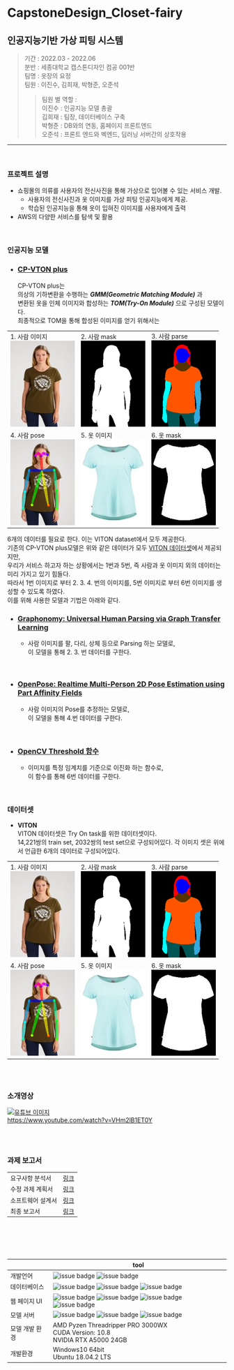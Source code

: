 # CapstoneDesign_Closet-fairy

## 인공지능기반 가상 피팅 시스템

> 기간 : 2022.03 - 2022.06 <br>
> 분반 : 세종대학교 캡스톤디자인 컴공 001반 <br>
> 팀명 : 옷장의 요정 <br>
> 팀원 : 이진수, 김희재, 박형준, 오준석
>> 팀원 별 역할 :<br>
이진수 : 인공지능 모델 총괄 <br>
김희재 : 팀장, 데이터베이스 구축 <br>
박형준 : DB와의 연동, 홈페이지 프론트엔드<br>
오준석 : 프론트 엔드와 벡엔드, 딥러닝 서버간의 상호작용
-------

<br>

### 프로젝트 설명
- 쇼핑몰의 의류를 사용자의 전신사진을 통해 가상으로 입어볼 수 있는 서비스 개발.
    - 사용자의 전신사진과 옷 이미지를 가상 피팅 인공지능에게 제공.
    - 학습된 인공지능을 통해 옷이 입혀진 이미지를 사용자에게 출력
- AWS의 다양한 서비스를 탐색 및 활용

<br>

### 인공지능 모델
- ### **[CP-VTON plus](https://minar09.github.io/cpvtonplus/)** <br>

    CP-VTON plus는 <br>
의상의 기하변환을 수행하는  ***GMM(Geometric Matching Module)*** 과 <br>
변환된 옷을 인체 이미지와 합성하는 ***TOM(Try-On Module)*** 으로 구성된 모델이다.<br>
최종적으로 TOM을 통해 합성된 이미지를 얻기 위해서는 <br>

||||
|:---|:----|:----|
|1. 사람 이미지<br><img src="readme img/human.jpg">|2. 사람 mask<br><img src="readme img/human_mask.png">|3. 사람 parse<br><img src="readme img/human_parse.png">|
|4. 사람 pose<br><img src="readme img/human_pose.png">|5. 옷 이미지<br><img src="readme img/dress.jpg">|6. 옷 mask<br><img src="readme img/dress_mask.jpg">|


6개의 데이터를 필요로 한다. 이는 VITON dataset에서 모두 제공한다.<br>
기존의 CP-VTON plus모델은 위와 같은 데이터가 모두 [VITON 데이터셋](#데이터셋)에서 제공되지만,<br>
우리가 서비스 하고자 하는 상황에서는 1번과 5번, 즉 사람과 옷 이미지 외의 데이터는 미리 가지고 있기 힘들다.<br>   따라서 1번 이미지로 부터 2. 3. 4. 번의 이미지를, 5번 이미지로 부터 6번 이미지를 생성할 수 있도록 하였다. <br>
이를 위해 사용한 모델과 기법은 아래와 같다.<br>

- ### [Graphonomy: Universal Human Parsing via Graph Transfer Learning](https://openaccess.thecvf.com/content_CVPR_2019/html/Gong_Graphonomy_Universal_Human_Parsing_via_Graph_Transfer_Learning_CVPR_2019_paper.html)
    - 사람 이미지를 팔, 다리, 상체 등으로 Parsing 하는 모델로,<br>
    이 모델을 통해 2. 3. 번 데이터를 구한다.

<br>

- ### [OpenPose: Realtime Multi-Person 2D Pose Estimation using Part Affinity Fields](https://arxiv.org/abs/1812.08008)
    - 사람 이미지의 Pose를 추정하는 모델로,<br>
    이 모델을 통해 4.번 데이터를 구한다.

<br>    

- ### [OpenCV Threshold 함수](https://opencv-python.readthedocs.io/en/latest/doc/09.imageThresholding/imageThresholding.html)
     - 이미지를 특정 임계치를 기준으로 이진화 하는 함수로,<br>
     이 함수를 통해 6번 데이터를 구한다.


<br>

### 데이터셋
- **VITON** <br>
VITON 데이터셋은 Try On task를 위한 데이터셋이다.<br>
14,221쌍의 train set, 2032쌍의 test set으로 구성되어있다.
각 이미지 셋은 위에서 언급한 6개의 데이터로 구성되어있다.<br>

||||
|:---|:----|:----|
|1. 사람 이미지<br><img src="readme img/human.jpg">|2. 사람 mask<br><img src="readme img/human_mask.png">|3. 사람 parse<br><img src="readme img/human_parse.png">|
|4. 사람 pose<br><img src="readme img/human_pose.png">|5. 옷 이미지<br><img src="readme img/dress.jpg">|6. 옷 mask<br><img src="readme img/dress_mask.jpg">|

<br><br>

### 소개영상
[![유튜브 이미지](http://img.youtube.com/vi/VHm2lB1ET0Y/0.jpg)](https://youtu.be/VHm2lB1ET0Y)<br>
https://www.youtube.com/watch?v=VHm2lB1ET0Y

<br>
<br>

### 과제 보고서

|||
|---|---|
|요구사항 분석서|[링크](https://github.com/LeeJinSoo-BIN/CapstoneDesign_Closet-fairy/blob/master/readme%20img/%EC%9A%94%EA%B5%AC%EC%82%AC%ED%95%AD%20%EB%B6%84%EC%84%9D%EC%84%9C.pdf)|
|수정 과제 계획서|[링크](https://github.com/LeeJinSoo-BIN/CapstoneDesign_Closet-fairy/blob/master/readme%20img/%EC%88%98%EC%A0%95%20%EA%B3%BC%EC%A0%9C%20%EA%B3%84%ED%9A%8D%EC%84%9C.pdf)|
|소프트웨어 설계서|[링크](https://github.com/LeeJinSoo-BIN/CapstoneDesign_Closet-fairy/blob/master/readme%20img/%EC%86%8C%ED%94%84%ED%8A%B8%EC%9B%A8%EC%96%B4%20%EC%84%A4%EA%B3%84%EC%84%9C.pdf)|
|최종 보고서|[링크](https://github.com/LeeJinSoo-BIN/CapstoneDesign_Closet-fairy/blob/master/readme%20img/%EC%B5%9C%EC%A2%85%20%EB%B3%B4%EA%B3%A0%EC%84%9C.pdf)|


<br><br><br><br>

|| tool |
| ------ | ------ |
| 개발언어 | ![issue badge](https://img.shields.io/badge/Python-3.9-blue.svg) ![issue badge](https://img.shields.io/badge/javascript-blue.svg) |
| 데이터베이스 | ![issue badge](https://img.shields.io/badge/AWS-grey.svg) ![issue badge](https://img.shields.io/badge/DynamoDB-grey.svg) ![issue badge](https://img.shields.io/badge/Python-3.9-lightgrey.svg)|
| 웹 페이지 UI | ![issue badge](https://img.shields.io/badge/HTML-5-green.svg) ![issue badge](https://img.shields.io/badge/CSS-gray.svg) ![issue badge](https://img.shields.io/badge/Flask-gray.svg) ![issue badge](https://img.shields.io/badge/Bootstrap-gray.svg)  |
| 모델 서버 | ![issue badge](https://img.shields.io/badge/CP%20VTON-plus-green.svg) ![issue badge](https://img.shields.io/badge/pytorch-1.10.8+cu108-green.svg) ![issue badge](https://img.shields.io/badge/Flask-gray.svg)|
| 모델 개발 환경 | AMD Pyzen Threadripper PRO 3000WX <br> CUDA Version: 10.8 <br> NVIDIA RTX A5000 24GB |
| 개발환경 | Windows10 64bit <br> Ubuntu 18.04.2 LTS |